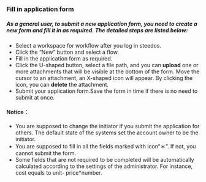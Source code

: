 ### Fill in application form

##### As a general user, to submit a new application form, you need to create a new form and fill it in as required. The detailed steps are listed below:

- Select a workspace for workflow after you log in steedos.
- Click the “New” button and select a flow.
- Fill in the application form as required.
- Click the U-shaped button, select a file path, and you can **upload** one or more attachments that will be visible at the bottom of the form. Move the cursor to an attachment, an X-shaped icon will appear. By clicking the icon, you can **delete** the attachment.
- Submit your application form.Save the form in time if there is no need to submit at once.


#### Notice：
- You are supposed to change the initiator if you submit the application for others. The default state of the systems set the account owner to be the initiator.
- You are supposed to fill in all the fields marked with icon“＊”. If not, you cannot submit the form.
- Some fields that are not required to be completed will be automatically calculated according to the settings of the administrator. For instance, cost equals to unit- price*number.
